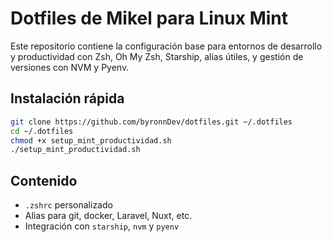 # Dotfiles de Mikel para Linux Mint

Este repositorio contiene la configuración base para entornos de desarrollo y productividad con Zsh, Oh My Zsh, Starship, alias útiles, y gestión de versiones con NVM y Pyenv.

## Instalación rápida

```bash
git clone https://github.com/byronnDev/dotfiles.git ~/.dotfiles
cd ~/.dotfiles
chmod +x setup_mint_productividad.sh
./setup_mint_productividad.sh
```

## Contenido

- `.zshrc` personalizado
- Alias para git, docker, Laravel, Nuxt, etc.
- Integración con `starship`, `nvm` y `pyenv`
